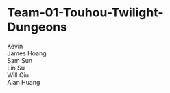 # Team-01-Touhou-Twilight-Dungeons

Kevin <br />
James Hoang <br />
Sam Sun <br />
Lin Su <br />
Will Qiu <br />
Alan Huang <br />
